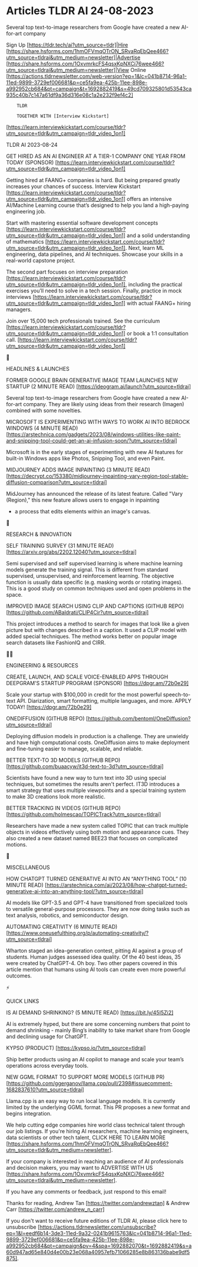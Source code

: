 # Articles TLDR AI 24-08-2023

Several top text-to-image researchers from Google have created a new
AI-for-art company  

Sign Up [https://tldr.tech/ai?utm_source=tldr]|Hire
[https://share.hsforms.com/1hmOFVmqOTrON_SRvaRqEbQee466?utm_source=tldrai&utm_medium=newsletter]|Advertise
[https://share.hsforms.com/1OxvmrkcFS4qsxKpNXCi76wee466?utm_source=tldrai&utm_medium=newsletter]|View
Online
[https://actions.tldrnewsletter.com/web-version?ep=1&lc=041b8714-96a1-11ed-9899-3729ef006681&p=ce5fa9ea-425b-11ee-898e-a992952cb684&pt=campaign&t=1692882419&s=49cd709325801d53543ca935c40b7c147a61df9a36d316e08c1a2e232f9ef4c2]


		TLDR 

		TOGETHER WITH [Interview Kickstart]
[https://learn.interviewkickstart.com/course/tldr?utm_source=tldr&utm_campaign=tldr_video_1on1]

TLDR AI 2023-08-24

GET HIRED AS AN AI ENGINEER AT A TIER-1 COMPANY ONE YEAR FROM TODAY
(SPONSOR)
[https://learn.interviewkickstart.com/course/tldr?utm_source=tldr&utm_campaign=tldr_video_1on1]


Getting hired at FAANG+ companies is hard. But being prepared greatly
increases your chances of success.
Interview Kickstart
[https://learn.interviewkickstart.com/course/tldr?utm_source=tldr&utm_campaign=tldr_video_1on1]
offers an intensive AI/Machine Learning course that’s designed to
help you land a high-paying engineering job.

Start with mastering essential software development concepts
[https://learn.interviewkickstart.com/course/tldr?utm_source=tldr&utm_campaign=tldr_video_1on1]
and a solid understanding of mathematics
[https://learn.interviewkickstart.com/course/tldr?utm_source=tldr&utm_campaign=tldr_video_1on1].
Next, learn ML engineering, data pipelines, and AI techniques.
Showcase your skills in a real-world capstone project.

The second part focuses on interview preparation
[https://learn.interviewkickstart.com/course/tldr?utm_source=tldr&utm_campaign=tldr_video_1on1],
including the practical exercises you’ll need to solve in a tech
session. Finally, practice in mock interviews
[https://learn.interviewkickstart.com/course/tldr?utm_source=tldr&utm_campaign=tldr_video_1on1]
with actual FAANG+ hiring managers.

Join over 15,000 tech professionals trained. See the curriculum
[https://learn.interviewkickstart.com/course/tldr?utm_source=tldr&utm_campaign=tldr_video_1on1]
or book a 1:1 consultation call.
[https://learn.interviewkickstart.com/course/tldr?utm_source=tldr&utm_campaign=tldr_video_1on1]

🚀 

HEADLINES & LAUNCHES

FORMER GOOGLE BRAIN GENERATIVE IMAGE TEAM LAUNCHES NEW STARTUP (2
MINUTE READ) [https://ideogram.ai/launch?utm_source=tldrai] 

Several top text-to-image researchers from Google have created a new
AI-for-art company. They are likely using ideas from their research
(Imagen) combined with some novelties. 

MICROSOFT IS EXPERIMENTING WITH WAYS TO WORK AI INTO BEDROCK WINDOWS
(4 MINUTE READ)
[https://arstechnica.com/gadgets/2023/08/windows-utilities-like-paint-and-snipping-tool-could-get-an-ai-infusion-soon/?utm_source=tldrai]


Microsoft is in the early stages of experimenting with new AI features
for built-in Windows apps like Photos, Snipping Tool, and even Paint. 

MIDJOURNEY ADDS IMAGE INPAINTING (3 MINUTE READ)
[https://decrypt.co/153380/midjourney-inpainting-vary-region-tool-stable-diffusion-comparison?utm_source=tldrai]


MidJourney has announced the release of its latest feature. Called
"Vary (Region)," this new feature allows users to engage in inpainting
- a process that edits elements within an image's canvas. 

🧠 

RESEARCH & INNOVATION

SELF TRAINING SURVEY (31 MINUTE READ)
[https://arxiv.org/abs/2202.12040?utm_source=tldrai] 

Semi supervised and self supervised learning is where machine learning
models generate the training signal. This is different from standard
supervised, unsupervised, and reinforcement learning. The objective
function is usually data specific (e.g. masking words or rotating
images). This is a good study on common techniques used and open
problems in the space. 

IMPROVED IMAGE SEARCH USING CLIP AND CAPTIONS (GITHUB REPO)
[https://github.com/ABaldrati/CLIP4Cir?utm_source=tldrai] 

This project introduces a method to search for images that look like a
given picture but with changes described in a caption. It used a CLIP
model with added special techniques. The method works better on
popular image search datasets like FashionIQ and CIRR. 

🧑‍💻 

ENGINEERING & RESOURCES

CREATE, LAUNCH, AND SCALE VOICE-ENABLED APPS THROUGH DEEPGRAM'S
STARTUP PROGRAM (SPONSOR) [https://dpgr.am/72b0e29] 

Scale your startup with $100,000 in credit for the most powerful
speech-to-text API. Diarization, smart formatting, multiple languages,
and more. APPLY TODAY! [https://dpgr.am/72b0e29] 

ONEDIFFUSION (GITHUB REPO)
[https://github.com/bentoml/OneDiffusion?utm_source=tldrai] 

Deploying diffusion models in production is a challenge. They are
unwieldy and have high computational costs. OneDiffusion aims to make
deployment and fine-tuning easier to manage, scalable, and reliable. 

BETTER TEXT-TO 3D MODELS (GITHUB REPO)
[https://github.com/buaacyw/it3d-text-to-3d?utm_source=tldrai] 

Scientists have found a new way to turn text into 3D using special
techniques, but sometimes the results aren't perfect. IT3D introduces
a smart strategy that uses multiple viewpoints and a special training
system to make 3D creations look more realistic. 

BETTER TRACKING IN VIDEOS (GITHUB REPO)
[https://github.com/holmescao/TOPICTrack?utm_source=tldrai] 

Researchers have made a new system called TOPIC that can track
multiple objects in videos effectively using both motion and
appearance cues. They also created a new dataset named BEE23 that
focuses on complicated motions. 

🎁 

MISCELLANEOUS

HOW CHATGPT TURNED GENERATIVE AI INTO AN “ANYTHING TOOL” (10
MINUTE READ)
[https://arstechnica.com/ai/2023/08/how-chatgpt-turned-generative-ai-into-an-anything-tool/?utm_source=tldrai]


AI models like GPT-3.5 and GPT-4 have transitioned from specialized
tools to versatile general-purpose processors. They are now doing
tasks such as text analysis, robotics, and semiconductor design. 

AUTOMATING CREATIVITY (6 MINUTE READ)
[https://www.oneusefulthing.org/p/automating-creativity/?utm_source=tldrai]


Wharton staged an idea-generation contest, pitting AI against a group
of students. Human judges assessed idea quality. Of the 40 best ideas,
35 were created by ChatGPT-4. Oh boy. Two other papers covered in this
article mention that humans using AI tools can create even more
powerful outcomes. 

⚡ 

QUICK LINKS

IS AI DEMAND SHRINKING? (5 MINUTE READ) [https://bit.ly/45I5Zi2] 

AI is extremely hyped, but there are some concerning numbers that
point to demand shrinking - mainly Bing’s inability to take market
share from Google and declining usage for ChatGPT. 

KYPSO (PRODUCT) [https://kypso.io/?utm_source=tldrai] 

Ship better products using an AI copilot to manage and scale your
team’s operations across everyday tools. 

NEW GGML FORMAT TO SUPPORT MORE MODELS (GITHUB PR)
[https://github.com/ggerganov/llama.cpp/pull/2398#issuecomment-1682837610?utm_source=tldrai]


Llama.cpp is an easy way to run local language models. It is currently
limited by the underlying GGML format. This PR proposes a new format
and begins integration. 

 We help cutting edge companies hire world class technical talent
through our job listings. If you're hiring AI researchers, machine
learning engineers, data scientists or other tech talent, CLICK HERE
TO LEARN MORE
[https://share.hsforms.com/1hmOFVmqOTrON_SRvaRqEbQee466?utm_source=tldr&utm_medium=newsletter].


If your company is interested in reaching an audience of AI
professionals and decision makers, you may want to ADVERTISE WITH US
[https://share.hsforms.com/1OxvmrkcFS4qsxKpNXCi76wee466?utm_source=tldrai&utm_medium=newsletter].


If you have any comments or feedback, just respond to this email! 

Thanks for reading, 
Andrew Tan [https://twitter.com/andrewztan] & Andrew Carr
[https://twitter.com/andrew_n_carr] 

If you don't want to receive future editions of TLDR AI, please click
here to unsubscribe
[https://actions.tldrnewsletter.com/unsubscribe?ep=1&l=eedf6b14-3de3-11ed-9a32-0241b9615763&lc=041b8714-96a1-11ed-9899-3729ef006681&p=ce5fa9ea-425b-11ee-898e-a992952cb684&pt=campaign&pv=4&spa=1692882070&t=1692882419&s=a60d947ad65e840d4e00b23e068a40957efb71066285e8b863136babe9df5875].